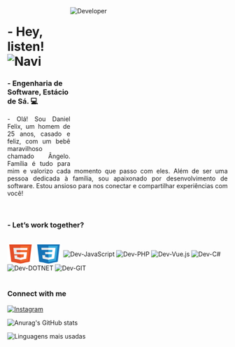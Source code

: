 <img align="right" padding="20px" alt="Developer" height="360" width="360" border-radios="30" src="https://user-images.githubusercontent.com/74038190/219923809-b86dc415-a0c2-4a38-bc88-ad6cf06395a8.gif">


<h1>- Hey, listen! <img align="justify" padding="20px" alt="Navi" height="35" width="40" src="https://static.wikia.nocookie.net/zelda/images/2/2c/Navi_Artwork.png/revision/latest?cb=20150803060144&path-prefix=pt-br"></h1>

<h3>- Engenharia de Software, Estácio de Sá. 💻</h3>

<p align="justify">-  Olá! Sou Daniel Felix, um homem de 25 anos, casado e feliz, com um bebê maravilhoso chamado Ângelo. Família é tudo para mim e valorizo cada momento que passo com eles. Além de ser uma pessoa dedicada à família, sou apaixonado por desenvolvimento de software. Estou ansioso para nos conectar e compartilhar experiências com você!</p> <br>

<h3>- Let’s work together?</h3> <br>
        
<div style="display: inline_block">
  <img align="center" alt="Dev-HTML" height="45" width="60" src="https://raw.githubusercontent.com/devicons/devicon/master/icons/html5/html5-original.svg">
  <img align="center" alt="Dev-CSS" height="45" width="60" src="https://raw.githubusercontent.com/devicons/devicon/master/icons/css3/css3-original.svg">
  <img align="center" alt="Dev-JavaScript" height="45" width="60" src="https://cdn.jsdelivr.net/gh/devicons/devicon/icons/javascript/javascript-plain.svg"/>
  <img align="center" alt="Dev-PHP" height="45" width="60" src="https://cdn.jsdelivr.net/gh/devicons/devicon/icons/php/php-original.svg"/>
  <img align="center" alt="Dev-Vue.js" height="45" width="60" <img src="https://cdn.jsdelivr.net/gh/devicons/devicon@latest/icons/vuejs/vuejs-original.svg" />
  <img align="center" alt="Dev-C#" height="45" width="60" src="https://cdn.jsdelivr.net/gh/devicons/devicon@latest/icons/csharp/csharp-original.svg" />
  <img align="center" alt="Dev-DOTNET" height="45" width="60" src="https://cdn.jsdelivr.net/gh/devicons/devicon@latest/icons/dotnetcore/dotnetcore-original.svg" />
  <img align="center" alt="Dev-GIT" height="45" width="60" src="https://cdn.jsdelivr.net/gh/devicons/devicon/icons/git/git-original.svg"/>
           
          
</div>

<div style="display: inline_block"><br>

<h3 align="left">Connect with me</h3>
 
<a href="https://www.linkedin.com/in/daniel-felix-a404411b8/" target="_blank" aling="center"> <img alt="Instagram" height="50" width="200" src="https://img.shields.io/badge/LinkedIn-0077B5?style=for-the-badge&logo=linkedin&logoColor=white">
</a>
</div>

![Anurag's GitHub stats](https://github-readme-stats.vercel.app/api?username=devDanielFelix&theme=monokai&show_icons=true)

![Linguagens mais usadas](https://github-readme-stats.vercel.app/api/top-langs/?username=devDanielFelix&layout=compact&size_weight=0.6&count_weight=0.6&theme=dark)
